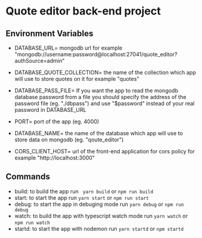 # Quote editor back-end project

## Environment Variables

- DATABASE_URL= mongodb url for example "mongodb://username:password@localhost:27041/quote_editor?authSource=admin"

- DATABASE_QUOTE_COLLECTION= the name of the collection which app will use to store quotes on it for example "quotes"

- DATABASE_PASS_FILE= If you want the app to read the mongodb database password from a file you should specify the address of the password file (eg. "./dbpass") and use "$password" instead of your real password in DATABASE_URL

- PORT= port of the app (eg. 4000)

- DATABASE_NAME= the name of the database which app will use to store data on mongodb (eg. "qoute_editor")

- CORS_CLIENT_HOST= url of the front-end application for cors policy for example "http://localhost:3000"

## Commands

- build: to build the app run ` yarn build` or `npm run build `
- start: to start the app run `yarn start` or `npm run start`
- debug: to start the app in debuging mode run `yarn debug` or `npm run debug`
- watch: to build the app with typescript watch mode run `yarn watch` or `npm run watch`
- startd: to start the app with nodemon run `yarn startd` or `npm startd`
